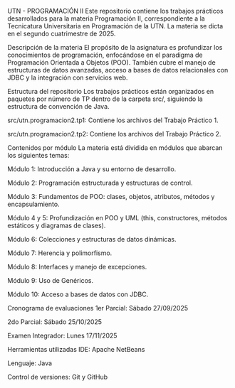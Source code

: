 UTN - PROGRAMACIÓN II
Este repositorio contiene los trabajos prácticos desarrollados para la materia Programación II, correspondiente a la Tecnicatura Universitaria en Programación de la UTN. La materia se dicta en el segundo cuatrimestre de 2025.

Descripción de la materia
El propósito de la asignatura es profundizar los conocimientos de programación, enfocándose en el paradigma de Programación Orientada a Objetos (POO). También cubre el manejo de estructuras de datos avanzadas, acceso a bases de datos relacionales con JDBC y la integración con servicios web.

Estructura del repositorio
Los trabajos prácticos están organizados en paquetes por número de TP dentro de la carpeta src/, siguiendo la estructura de convención de Java.

src/utn.programacion2.tp1: Contiene los archivos del Trabajo Práctico 1.

src/utn.programacion2.tp2: Contiene los archivos del Trabajo Práctico 2.


Contenidos por módulo
La materia está dividida en módulos que abarcan los siguientes temas:

Módulo 1: Introducción a Java y su entorno de desarrollo.

Módulo 2: Programación estructurada y estructuras de control.

Módulo 3: Fundamentos de POO: clases, objetos, atributos, métodos y encapsulamiento.

Módulo 4 y 5: Profundización en POO y UML (this, constructores, métodos estáticos y diagramas de clases).

Módulo 6: Colecciones y estructuras de datos dinámicas.

Módulo 7: Herencia y polimorfismo.

Módulo 8: Interfaces y manejo de excepciones.

Módulo 9: Uso de Genéricos.

Módulo 10: Acceso a bases de datos con JDBC.

Cronograma de evaluaciones
1er Parcial: Sábado 27/09/2025

2do Parcial: Sábado 25/10/2025

Examen Integrador: Lunes 17/11/2025

Herramientas utilizadas
IDE: Apache NetBeans

Lenguaje: Java

Control de versiones: Git y GitHub